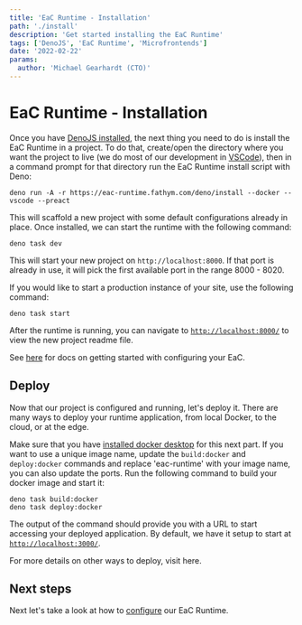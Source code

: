 ```yaml
---
title: 'EaC Runtime - Installation'
path: './install'
description: 'Get started installing the EaC Runtime'
tags: ['DenoJS', 'EaC Runtime', 'Microfrontends']
date: '2022-02-22'
params:
  author: 'Michael Gearhardt (CTO)'
---
```


# EaC Runtime - Installation

Once you have <a href="https://docs.deno.com/runtime/manual/getting_started/installation" target="_blank">DenoJS installed</a>, the next thing you need to do is install the EaC Runtime in a project. To do that, create/open the directory where you want the project to live (we do most of our development in <a href="https://code.visualstudio.com/download" target="_blank">VSCode</a>), then in a command prompt for that directory run the EaC Runtime install script with Deno:

```
deno run -A -r https://eac-runtime.fathym.com/deno/install --docker --vscode --preact
```

This will scaffold a new project with some default configurations already in place. Once installed, we can start the runtime with the following command:

```
deno task dev
```

This will start your new project on `http://localhost:8000`. If that port is already in use, it will pick the first available port in the range 8000 - 8020.

If you would like to start a production instance of your site, use the following command:

```
deno task start
```

After the runtime is running, you can navigate to <a href="http://localhost:8000/" target="_blank">`http://localhost:8000/`</a> to view the new project readme file.

See <a href="Configure.md">here</a> for docs on getting started with configuring your EaC.

## Deploy

Now that our project is configured and running, let's deploy it. There are many ways to deploy your runtime application, from local Docker, to the cloud, or at the edge. 

Make sure that you have <a href="https://docs.docker.com/engine/install/" target="_blank">installed docker desktop</a> for this next part. If you want to use a unique image name, update the `build:docker` and `deploy:docker` commands and replace 'eac-runtime' with your image name, you can also update the ports. Run the following command to build your docker image and start it:

```
deno task build:docker
deno task deploy:docker
```

The output of the command should provide you with a URL to start accessing your deployed application. By default, we have it setup to start at <a href="http://localhost:3000/">`http://localhost:3000/`</a>.

For more details on other ways to deploy, visit <a>here</a>.

## Next steps

Next let's take a look at how to [configure](Configure.md) our EaC Runtime.

